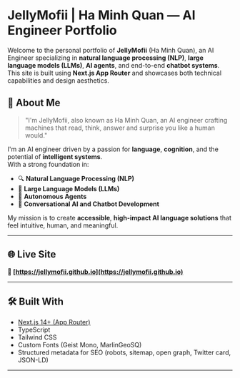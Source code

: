 # JellyMofii | Ha Minh Quan — AI Engineer Portfolio

Welcome to the personal portfolio of **JellyMofii** (Ha Minh Quan), an AI Engineer specializing in **natural language processing (NLP)**, **large language models (LLMs)**, **AI agents**, and end-to-end **chatbot systems**. This site is built using **Next.js App Router** and showcases both technical capabilities and design aesthetics.

## 👋 About Me

> "I'm JellyMofii, also known as Ha Minh Quan, an AI engineer crafting machines that read, think, answer and surprise you like a human would."

I'm an AI engineer driven by a passion for **language**, **cognition**, and the potential of **intelligent systems**.  
With a strong foundation in:

- 🔍 **Natural Language Processing (NLP)**
- 🧠 **Large Language Models (LLMs)**
- 🤖 **Autonomous Agents**
- 💬 **Conversational AI and Chatbot Development**

My mission is to create **accessible**, **high-impact AI language solutions** that feel intuitive, human, and meaningful.

---

## 🌐 Live Site

**🔗 [https://jellymofii.github.io](https://jellymofii.github.io)**

---

## 🛠️ Built With

- [Next.js 14+ (App Router)](https://nextjs.org)
- TypeScript
- Tailwind CSS
- Custom Fonts (Geist Mono, MarlinGeoSQ)
- Structured metadata for SEO (robots, sitemap, open graph, Twitter card, JSON-LD)

---
